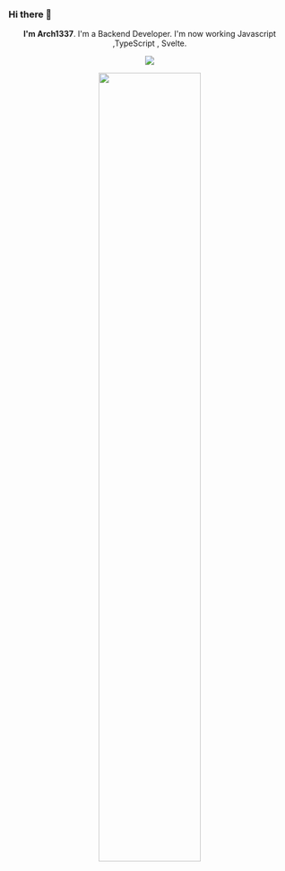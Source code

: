 ### Hi there 👋

<p align="center"><b>I'm Arch1337</b>. I'm a Backend Developer. I'm now working Javascript ,TypeScript , Svelte.</p>
<p align="center">
<p align="center">
  <a href="https://discord.gg/cZzEfHemyj">
    <img src="https://img.shields.io/discord/835246397137748039?logo=discord&style=for-the-badge&color=blue" />
  </a>
  </a>
</p>

<p align="center">
  <img width="60%" src="https://github-readme-stats.vercel.app/api?username=arch1337&show_icons=true&theme=black" />
</p>
